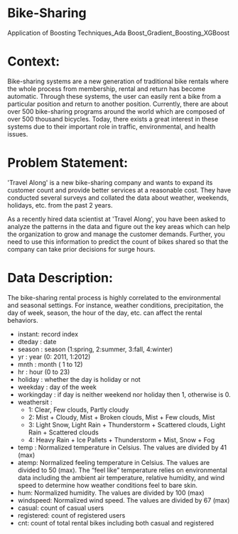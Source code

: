 # Bike-Sharing
Application of Boosting Techniques_Ada Boost_Gradient_Boosting_XGBoost
# **Context:**

Bike-sharing systems are a new generation of traditional bike rentals where the whole process from membership, rental and return has become automatic. Through these systems, the user can easily rent a bike from a particular position and return to another position. Currently, there are about over 500 bike-sharing programs around the world which are composed of over 500 thousand bicycles. Today, there exists a great interest in these systems due to their important role in traffic, environmental, and health issues.


# **Problem Statement:**
'Travel Along' is a new bike-sharing company and wants to expand its customer count and provide better services at a reasonable cost. They have conducted several surveys and collated the data about weather, weekends, holidays, etc. from the past 2 years.

As a recently hired data scientist at 'Travel Along', you have been asked to analyze the patterns in the data and figure out the key areas which can help the organization to grow and manage the customer demands. Further, you need to use this information to predict the count of bikes shared so that the company can take prior decisions for surge hours.

# **Data Description:**

The bike-sharing rental process is highly correlated to the environmental and seasonal settings. For instance, weather conditions, precipitation, the day of week, season, the hour of the day, etc. can affect the rental behaviors.

- instant: record index
- dteday : date
- season : season (1:spring, 2:summer, 3:fall, 4:winter)
- yr : year (0: 2011, 1:2012)
- mnth : month ( 1 to 12)
- hr : hour (0 to 23)
- holiday : whether the day is holiday or not
- weekday : day of the week
- workingday : if day is neither weekend nor holiday then 1, otherwise is 0.
- weathersit : 
	- 1: Clear, Few clouds, Partly cloudy
	- 2: Mist + Cloudy, Mist + Broken clouds, Mist + Few clouds, Mist
	- 3: Light Snow, Light Rain + Thunderstorm + Scattered clouds, Light Rain + Scattered clouds
	- 4: Heavy Rain + Ice Pallets + Thunderstorm + Mist, Snow + Fog
- temp : Normalized temperature in Celsius. The values are divided by 41 (max)
- atemp: Normalized feeling temperature in Celsius. The values are divided to 50 (max). The “feel like” temperature relies on environmental data including the ambient air temperature, relative humidity, and wind speed to determine how weather conditions feel to bare skin.
- hum: Normalized humidity. The values are divided by 100 (max)
- windspeed: Normalized wind speed. The values are divided by 67 (max)
- casual: count of casual users
- registered: count of registered users
- cnt: count of total rental bikes including both casual and registered
